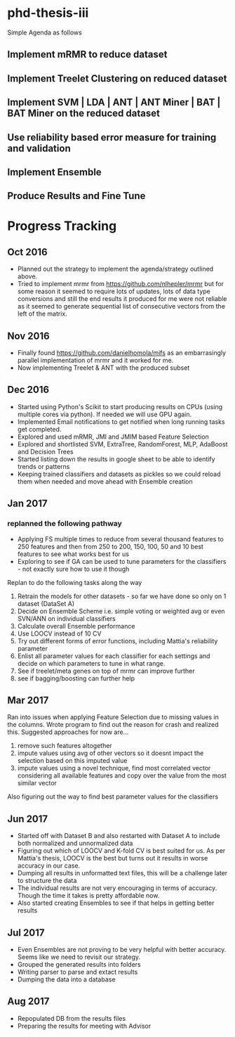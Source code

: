 # phd-thesis-iii
Simple Agenda as follows

## Implement mRMR to reduce dataset

## Implement Treelet Clustering on reduced dataset

## Implement SVM | LDA | ANT | ANT Miner | BAT | BAT Miner on the reduced dataset

## Use reliability based error measure for training and validation 

## Implement Ensemble

## Produce Results and Fine Tune

# Progress Tracking
## Oct 2016
* Planned out the strategy to implement the agenda/strategy outlined above.
* Tried to implement mrmr from https://github.com/nlhepler/mrmr but for some reason it seemed to require lots of updates, lots of data type conversions and still the end results it produced for me were not reliable as it seemed to generate sequential list of consecutive vectors from the left of the matrix.

## Nov 2016
* Finally found https://github.com/danielhomola/mifs as an embarrasingly parallel implementation of mrmr and it worked for me.
* Now implementing Treelet & ANT with the produced subset

## Dec 2016
* Started using Python's Scikit to start producing results on CPUs (using multiple cores via python). If needed we will use GPU again.
* Implemented Email notifications to get notified when long running tasks get completed.
* Explored and used mRMR, JMI and JMIM based Feature Selection
* Explored and shortlisted SVM, ExtraTree, RandomForest, MLP, AdaBoost and Decision Trees
* Started listing down the results in google sheet to be able to identify trends or patterns
* Keeping trained classifiers and datasets as pickles so we could reload them when needed and move ahead with Ensemble creation

## Jan 2017
### replanned the following pathway
* Applying FS multiple times to reduce from several thousand features to 250 features and then from 250 to 200, 150, 100, 50 and 10 best features to see what works best for us
* Exploring to see if GA can be used to tune parameters for the classifiers - not exactly sure how to use it though

Replan to do the following tasks along the way
1. Retrain the models for other datasets - so far we have done so only on 1 dataset (DataSet A)
2. Decide on Ensemble Scheme i.e. simple voting or weighted avg or even SVN/ANN on individual classifiers
3. Calculate overall Ensemble performance
4. Use LOOCV instead of 10 CV
5. Try out different forms of error functions, including Mattia's reliability parameter
6. Enlist all parameter values for each classifier for each settings and decide on which parameters to tune in what range.
7. See if treelet/meta genes on top of mrmr can improve further
8. see if bagging/boosting can further help

## Mar 2017
Ran into issues when applying Feature Selection due to missing values in the columns. Wrote program to find out the reason for crash and realized this. Suggested approaches for now are...
1) remove such features altogether
2) impute values using avg of other vectors so it doesnt impact the selection based on this imputed value
3) impute values using a novel technique, find most correlated vector considering all available features and copy over the value from the most similar vector

Also figuring out the way to find best parameter values for the classifiers

## Jun 2017
* Started off with Dataset B and also restarted with Dataset A to include both normalized and unnormalized data
* Figuring out which of LOOCV and K-fold CV is best suited for us. As per Mattia's thesis, LOOCV is the best but turns out it results in worse accuracy in our case.
* Dumping all results in unformatted text files, this will be a challenge later to structure the data
* The individual results are not very encouraging in terms of accuracy. Though the time it takes is pretty affordable now.
* Also started creating Ensembles to see if that helps in getting better results

## Jul 2017
* Even Ensembles are not proving to be very helpful with better accuracy. Seems like we need to revisit our strategy.
* Grouped the generated results into folders
* Writing parser to parse and extact results
* Dumping the data into a database

## Aug 2017
* Repopulated DB from the results files
* Preparing the results for meeting with Advisor
